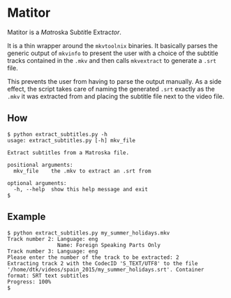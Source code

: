 Matitor
=======

Matitor is a *Mat*roska Sub*tit*le Extrac*tor*.

It is a thin wrapper around the `mkvtoolnix` binaries. It basically parses the
generic output of `mkvinfo` to present the user with a choice of the subtitle
tracks contained in the `.mkv` and then calls `mkvextract` to generate a `.srt`
file.

This prevents the user from having to parse the output manually. As a side
effect, the script takes care of naming the generated `.srt` exactly as the
`.mkv` it was extracted from and placing the subtitle file next to the video
file.

How
---

```
$ python extract_subtitles.py -h
usage: extract_subtitles.py [-h] mkv_file

Extract subtitles from a Matroska file.

positional arguments:
  mkv_file    the .mkv to extract an .srt from

optional arguments:
  -h, --help  show this help message and exit
$
```

Example
-------

```
$ python extract_subtitles.py my_summer_holidays.mkv
Track number 2: Language: eng
                Name: Foreign Speaking Parts Only
Track number 3: Language: eng
Please enter the number of the track to be extracted: 2
Extracting track 2 with the CodecID 'S_TEXT/UTF8' to the file '/home/dtk/videos/spain_2015/my_summer_holidays.srt'. Container format: SRT text subtitles
Progress: 100%
$
```
